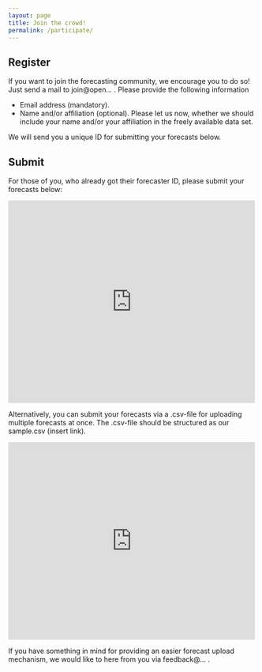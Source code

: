 ```yaml
---
layout: page
title: Join the crowd!
permalink: /participate/
---
```


## Register

If you want to join the forecasting community, we encourage you to do so! Just send a mail to join@open... . Please provide the following information

* Email address (mandatory).
* Name and/or affiliation (optional). Please let us now, whether we should include your name and/or your affiliation in the freely available data set.

We will send you a unique ID for submitting your forecasts below.

## Submit

For those of you, who already got their forecaster ID, please submit your forecasts below:

<iframe width="500" height="410" src="http://open-fp.onnokleen.de:3838/onno/submit/" frameborder="0" allowfullscreen></iframe>

Alternatively, you can submit your forecasts via a .csv-file for uploading multiple forecasts at once. The .csv-file should be structured as our sample.csv (insert link).

<iframe width="500" height="400" src="http://open-fp.onnokleen.de:3838/onno/submit_csv/" frameborder="0" allowfullscreen></iframe>

If you have something in mind for providing an easier forecast upload mechanism, we would like to here from you via feedback@... .
